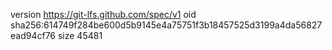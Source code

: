 version https://git-lfs.github.com/spec/v1
oid sha256:614749f284be600d5b9145e4a75751f3b18457525d3199a4da56827ead94cf76
size 45481
